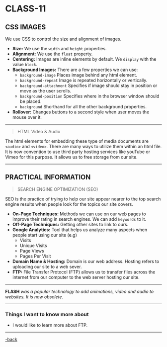 # CLASS-11

## CSS IMAGES

We use CSS to control the size and alignment of images.

* **Size:** We use the `width` and `height` properties.
* **Alignment:** We use the `float` property.
* **Centering:** Images are inline elements by default. We `display` with the value `block`.
* **Background Images:** There are a few properties we can use:
  * `background-image` Places image behind any html element.
  * `background-repeat` Image is repeated horizontally or vertically.
  * `background-attachment` Specifies if image should stay in position or move as the user scrolls.
  * `background-position` Specifies where in the browser window should be placed.
  * `background` Shorthand for all the other background properties.
* **Rollover:** Changes buttons to a second style when user moves the mouse over it.

***

> HTML Video & Audio

The html elements for embedding these type of media documents are `<audio>` and `<video>`. There are many ways to utilize them within an html file. It is now convention to use third party hosting services like youTube or Vimeo for this purpose. It allows us to free storage from our site.

***

## PRACTICAL INFORMATION

>SEARCH ENGINE OPTIMIZATION (SEO)

SEO is the practice of trying to help our site appear nearer to the top search engine results when people look for the topics our site covers.

* **On-Page Techniques:** Methods we can use on our web pages to improve their rating in search engines. We can add `keywords` to it. 
* **Off-Page Techniques:** Getting other sites to link to ours.
* **Google Analytics:** Tool that helps us analyze many aspects when people start using our site (e.g)
  * Visits
  * Unique Visits
  * Page Views
  * Pages Per Visit
* **Domain Name & Hosting:** Domain is our web address. Hosting refers to uploading our site to a web sever.
* **FTP:** File Transfer Protocol (FTP) allows us to transfer files across the internet from our computer to the web server hosting our site.

***

**FLASH** *was a popular technology to add animations, video and audio to websites. It is now obsolete.*

***

### Things I want to know more about

* I would like to learn more about FTP.

***

[-back](https://alexriverau.github.io/reading-notes/code201)
